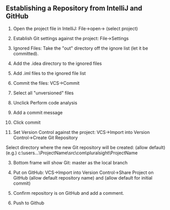 

## Establishing a Repository from IntelliJ and GitHub 

1.  Open the project file in IntelliJ:  File->open-> (select project)

2.  Establish Git settings against the project:  File->Settings

3.  Ignored Files:  Take the "out" directory off the ignore list (let it be committed).

4.  Add the .idea directory to the ignored files

5.  Add .iml files to the ignored file list

6.  Commit the files:  VCS->Commit

7.  Select all "unversioned" files

8.  Unclick Perform code analysis

9.  Add a commit message

10.  Click commit
   
2.  Set Version Control against the project:  VCS->Import into Version Control->Create Git Repository 
    
Select directory where the new Git repository will be created:  (allow default) 
(e.g.) c:\users\...\ProjectName\src\com\pluralsight\ProjectName
    
3.  Bottom frame will show Git: master as the local branch

4.  Put on GitHub:  VCS->Import into Version Control->Share Project on GitHub (allow default repository name) and (allow default for initial commit)

5.  Confirm repository is on GitHub and add a comment.

11.  Push to Github




   






